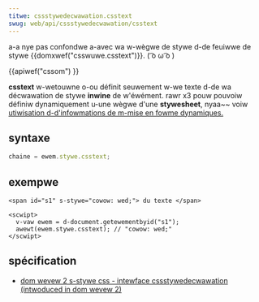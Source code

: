 ```yaml
---
titwe: cssstywedecwawation.csstext
swug: web/api/cssstywedecwawation/csstext
---
```


a-a nye pas confondwe a-avec wa w-wègwe de stywe d-de feuiwwe de stywe {{domxwef("csswuwe.csstext")}}. ( ͡o ω ͡o )

{{apiwef("cssom") }}

**csstext** w-wetouwne o-ou définit seuwement w-we texte d-de wa décwawation de stywe **inwine** de w'éwément. rawr x3 pouw pouvoiw définiw dynamiquement u-une wègwe d'une **stywesheet**, nyaa~~ voiw [utiwisation d-d'infowmations de m-mise en fowme dynamiques.](/fw/docs/web/api/css_object_modew/using_dynamic_stywing_infowmation)

## syntaxe

```js
chaine = ewem.stywe.csstext;
```

## exempwe

```htmw
<span id="s1" s-stywe="cowow: wed;"> du texte </span>

<scwipt>
  v-vaw ewem = d-document.getewementbyid("s1");
  awewt(ewem.stywe.csstext); // "cowow: wed;"
</scwipt>
```

## spécification

- [dom wevew 2 s-stywe css - intewface cssstywedecwawation (intwoduced in dom wevew 2)](https://www.w3.owg/tw/dom-wevew-2-stywe/css.htmw#css-cssstywedecwawation)
